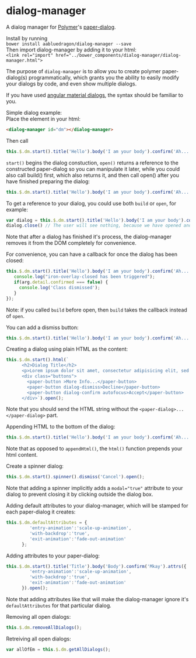 # dialog-manager
A dialog manager for [Polymer](https://www.polymer-project.org)'s [paper-dialog](https://elements.polymer-project.org/elements/paper-dialog?active=paper-dialog&view=demo:demo/index.html).

Install by running<br/>
`bower install aabluedragon/dialog-manager --save`<br/>
Then import dialog-manager by adding it to your html:<br/>
`<link rel="import" href="../bower_components/dialog-manager/dialog-manager.html">`


The purpose of `dialog-manager` is to allow you to create polymer paper-dialog(s) programmatically, which grants you the ability to easily modify your dialogs by code, and even show multiple dialogs.

If you have used [angular material dialogs](https://material.angularjs.org/latest/#/demo/material.components.dialog), the syntax should be familiar to you.

Simple dialog example: <br/>
Place the element in your html: 
```html
<dialog-manager id="dm"></dialog-manager>
```
Then call
```javascript
this.$.dm.start().title('Hello').body('I am your body').confirm('Ah... Ok').open();
```

`start()` begins the dialog constuction, `open()` returns a reference to the constructed paper-dialog so you can manipulate it later, while you could also call build() first, which also returns it, and then call open() after you have finished preparing the dialog:
```javascript
this.$.dm.start().title('Hello').body('I am your body').confirm('Ah... Ok').build().open();
```

To get a reference to your dialog, you could use both `build` or `open`, for example:
```javascript
var dialog = this.$.dm.start().title('Hello').body('I am your body').confirm('Ah... Ok').open();
dialog.close() // The user will see nothing, because we have opened and closed the dialog immediately.
```
Note that after a dialog has finished it's process, the dialog-manager removes it from the DOM completely for convenience.

For convenience, you can have a callback for once the dialog has been closed:
```javascript
this.$.dm.start().title('Hello').body('I am your body').confirm('Ah... Ok').dismiss('Nah').open(function(arg){
   console.log("iron-overlay-closed has been triggered");
   if(arg.detail.confirmed === false) {
     console.log('Class dismissed');
   }
});
```
Note: if you called `build` before open, then `build` takes the callback instead of `open`.

You can add a dismiss button:
```javascript
this.$.dm.start().title('Hello').body('I am your body').confirm('Ah... Ok').dismiss('No thanks').open();
```

Creating a dialog using plain HTML as the content:
```javascript
this.$.dm.start().html(`
      <h2>Dialog Title</h2>
      <p>Lorem ipsum dolor sit amet, consectetur adipisicing elit, sed do eiusmod tempor incididunt ut labore et dolore magna aliqua. Ut enim ad minim veniam, quis nostrud exercitation ullamco laboris nisi ut aliquip ex ea commodo consequat. Duis aute irure dolor in reprehenderit in voluptate velit esse cillum dolore eu fugiat nulla pariatur. Excepteur sint occaecat cupidatat non proident, sunt in culpa qui officia deserunt mollit anim id est laborum.</p>
      <div class="buttons">
        <paper-button >More Info...</paper-button>
        <paper-button dialog-dismiss>Decline</paper-button>
        <paper-button dialog-confirm autofocus>Accept</paper-button>
      </div>`).open();
```
Note that you should send the HTML string without the `<paper-dialog>...</paper-dialog>` part.

Appending HTML to the bottom of the dialog:
```javascript
this.$.dm.start().title('Hello').body('I am your body').confirm('Ah... Ok').dismiss('No thanks').appendHtml("<div>Extra content</div>").open();
```
Note that as opposed to `appendHtml()`, the `html()` function prepends your html content.

Create a spinner dialog:
```javascript
this.$.dm.start().spinner().dismiss('Cancel').open();
```
Note that adding a spinner implicitly adds a `modal="true"` attribute to your dialog to prevent closing it by clicking outside the dialog box.

Adding default attributes to your dialog-manager, which will be stamped for each paper-dialog it creates:
```javascript
this.$.dm.defaultAttributes = {
         'entry-animation':'scale-up-animation',
         'with-backdrop':'true',
         'exit-animation':'fade-out-animation'
      };
```

Adding attributes to your paper-dialog:
```javascript
this.$.dm.start().title('Title').body('Body').confirm('Mkay').attrs({
         'entry-animation':'scale-up-animation',
         'with-backdrop':'true',
         'exit-animation':'fade-out-animation'
      }).open();
```
Note that adding attributes like that will make the dialog-manager ignore it's `defaultAttributes` for that particular dialog.

Removing all open dialogs:
```javascript
this.$.dm.removeAllDialogs();
```

Retreiving all open dialogs:
```javascript
var allOfEm = this.$.dm.getAllDialogs();
```
